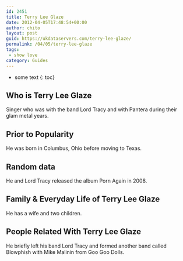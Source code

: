 ```yaml
---
id: 2451
title: Terry Lee Glaze
date: 2012-04-05T17:48:54+00:00
author: chito
layout: post
guid: https://ukdataservers.com/terry-lee-glaze/
permalink: /04/05/terry-lee-glaze
tags:
 - show love
category: Guides
---
```


* some text
{: toc}
          
          
## Who is  Terry Lee Glaze
                  
                  
                  
Singer who was with the band Lord Tracy and with Pantera during their glam metal years.
                  
                
                
                
## Prior to Popularity 
                  
                  
                  
He was born in Columbus, Ohio before moving to Texas.
                  
                
                
                
## Random data 
                  
                  
                  
He and Lord Tracy released the album Porn Again in 2008.
                  
                
                
                
## Family & Everyday Life of Terry Lee Glaze
                  
                  
                  
He has a wife and two children.
                  
                
                
                
## People Related With  Terry Lee Glaze
                  
                  
                  
He briefly left his band Lord Tracy and formed another band called Blowphish with Mike Malinin from Goo Goo Dolls.
                  
                
              
            
          
          
          
    
    
  
